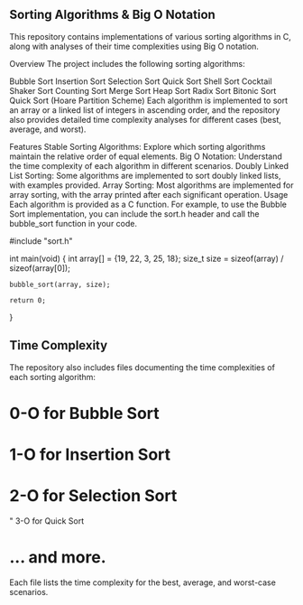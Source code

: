 ## Sorting Algorithms & Big O Notation

This repository contains implementations of various sorting algorithms in C, along with analyses of their time complexities using Big O notation.

Overview
The project includes the following sorting algorithms:

Bubble Sort
Insertion Sort
Selection Sort
Quick Sort
Shell Sort
Cocktail Shaker Sort
Counting Sort
Merge Sort
Heap Sort
Radix Sort
Bitonic Sort
Quick Sort (Hoare Partition Scheme)
Each algorithm is implemented to sort an array or a linked list of integers in ascending order, and the repository also provides detailed time complexity analyses for different cases (best, average, and worst).

Features
Stable Sorting Algorithms: Explore which sorting algorithms maintain the relative order of equal elements.
Big O Notation: Understand the time complexity of each algorithm in different scenarios.
Doubly Linked List Sorting: Some algorithms are implemented to sort doubly linked lists, with examples provided.
Array Sorting: Most algorithms are implemented for array sorting, with the array printed after each significant operation.
Usage
Each algorithm is provided as a C function. For example, to use the Bubble Sort implementation, you can include the sort.h header and call the bubble_sort function in your code.

#include "sort.h"

int main(void)
{
    int array[] = {19, 22, 3, 25, 18};
    size_t size = sizeof(array) / sizeof(array[0]);

    bubble_sort(array, size);

    return 0;
}

## Time Complexity

The repository also includes files documenting the time complexities of each sorting algorithm:

# 0-O for Bubble Sort
# 1-O for Insertion Sort
# 2-O for Selection Sort
" 3-O for Quick Sort
# ... and more.
Each file lists the time complexity for the best, average, and worst-case scenarios.
